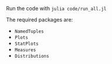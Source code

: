 Run the code with `julia code/run_all.jl`

The required packages are:

- `NamedTuples`
- `Plots`
- `StatPlots`
- `Measures`
- `Distributions`
